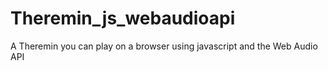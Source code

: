 # Theremin_js_webaudioapi
A Theremin you can play on a browser using javascript and the Web Audio API

